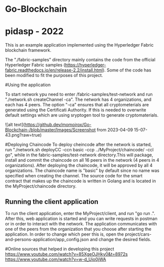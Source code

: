 ﻿# Go-Blockchain
# pidasp - 2022

This is an example application implemented using the Hyperledger Fabric blockchain framework.

The "./fabric-samples" directory mainly contains the code from the official Hyperledger Fabric samples (https://hyperledger-fabric.readthedocs.io/en/release-2.2/install.html). Some of the code has been modified to fit the purposes of this project.

#Using the application

To start network ypu need to enter /fabric-samples/test-network and run "./network.sh createChannel -ca".
The network has 4 organizations, and each has 4 peers.
The option "-ca" ensures that all cryptometerials are generated using the Certificati Authority. If this is needed to overwrite default settings which are using sryptogen tool to generate cryptomaterials.

![alt text](https://github.dev/momoirox/Go-Blockchain-/blob/master/Images/Screenshot from 2023-04-09 15-07-43.png?raw=true)


#Deploying Chaincode
To deploy cheincode after the network is started, run "./network.sh deployCC -ccn basic -ccp ../MyProject/chaincode/ -ccl go", while in the fabric-samples/test-network directory.This will package, install and commit the chaincode on all 16 peers in the network (4 peers in 4 organizations). After deploying the chaincode, it will be approved by all 4 organizations. The chaincode name is "basic" by default since no name was specified when creating the channel. The source code for the smart contract that makes up the chaincode is written in Golang and is located in the MyProject/chaincode directory.


## Running the client application
To run the client application, enter the MyProject/client, and run "go run .". After this, web application is started and you can write requests in postman or in order to interact with the network. The application communicates with one of the peers from the organization that you choose after starting the application. In order to change which peer this is, open the project/cars-and-persons-application/app_config.json and change the desired fields.

#Online sources that helped in developing this project
https://www.youtube.com/watch?v=85XgeOJHky0&t=8972s
https://www.youtube.com/watch?v=w-d_Uio0jWA
